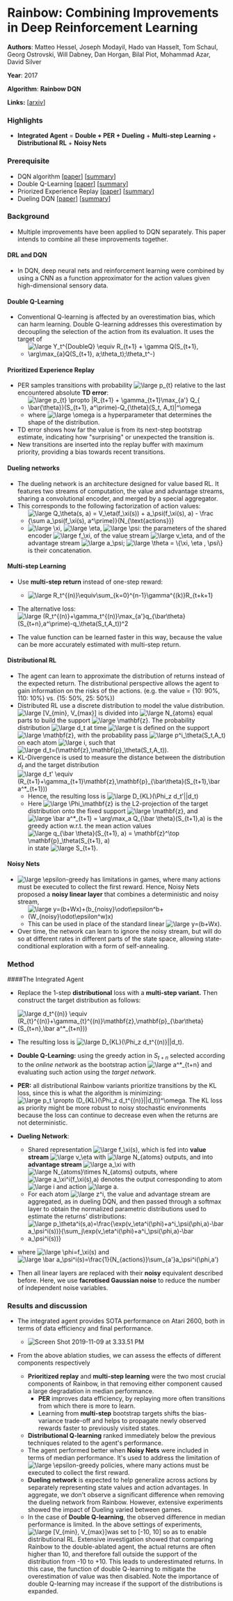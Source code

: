 # Rainbow: Combining Improvements in Deep Reinforcement Learning

**Authors**: Matteo Hessel, Joseph Modayil, Hado van Hasselt, Tom Schaul, Georg Ostrovski, Will Dabney, Dan Horgan, Bilal Piot, Mohammad Azar, David Silver

**Year**: 2017

**Algorithm**: **Rainbow DQN**

**Links:** [[arxiv](https://arxiv.org/abs/1710.02298)]

### Highlights

- **Integrated Agent** = **Double + PER + Dueling** + **Multi-step Learning** + **Distributional RL** + **Noisy Nets**

### Prerequisite

- DQN algorithm [[paper](https://www.cs.toronto.edu/~vmnih/docs/dqn.pdf)] [[summary](https://github.com/RPC2/DRL_paper_summary/blob/master/01%20Model-Free%20RL/001%20Playing%20Atari%20with%20Deep%20Reinforcement%20Learning.md)]
- Double Q-Learning [[paper](https://arxiv.org/abs/1509.06461)] [[summary](https://github.com/RPC2/DRL_paper_summary/blob/master/01%20Model-Free%20RL/004%20Deep%20Reinforcement%20Learning%20with%20Double%20Q-learning.md)]
- Priorized Experience Replay [[paper](https://arxiv.org/abs/1511.05952)] [[summary](https://github.com/RPC2/DRL_paper_summary/blob/master/01%20Model-Free%20RL/005%20Prioritized%20Experience%20Replay.md)]
- Dueling DQN [[paper](https://arxiv.org/abs/1511.06581)] [[summary](https://github.com/RPC2/DRL_paper_summary/blob/master/01%20Model-Free%20RL/003%20Dueling%20Network%20Architectures%20for%20Deep%20Reinforcement%20Learning.md)]

### Background

- Multiple improvements have been applied to DQN separately. This paper intends to combine all these improvements together.

#### DRL and DQN

- In DQN, deep neural nets and reinforcement learning were combined by using a CNN as a function approximator for the action values given high-dimensional sensory data.

#### Double Q-Learning

- Conventional Q-learning is affected by an overestimation bias, which can harm learning. Double Q-learning addresses this overestimation by decoupling the selection of the action from its evaluation. It uses the target of 
  - <img src="https://latex.codecogs.com/svg.latex?\large&space;Y_t^{DoubleQ}&space;\equiv&space;R_{t&plus;1}&space;&plus;&space;\gamma&space;Q(S_{t&plus;1},&space;\arg\max_{a}Q(S_{t&plus;1},&space;a;\theta_t);\theta_t^-)" title="\large Y_t^{DoubleQ} \equiv R_{t+1} + \gamma Q(S_{t+1}, \arg\max_{a}Q(S_{t+1}, a;\theta_t);\theta_t^-)" />

#### Prioritized Experience Replay

- PER samples transitions with probability <img src="https://latex.codecogs.com/svg.latex?\large&space;p_{t}" title="\large p_{t}" /> relative to the last encountered absolute **TD error**:
  - <img src="https://latex.codecogs.com/svg.latex?\large&space;p_{t}&space;\propto&space;|R_{t&plus;1}&space;&plus;&space;\gamma_{t&plus;1}\max_{a'}&space;Q_{&space;\bar{\theta}}(S_{t&plus;1},&space;a^\prime)-Q_{\theta}(S_t,&space;A_t)|^\omega" title="\large p_{t} \propto |R_{t+1} + \gamma_{t+1}\max_{a'} Q_{ \bar{\theta}}(S_{t+1}, a^\prime)-Q_{\theta}(S_t, A_t)|^\omega" />
  - where <img src="https://latex.codecogs.com/svg.latex?\large&space;\omega" title="\large \omega" /> is a hyperparameter that determines the shape of the distribution.
- TD error shows how far the value is from its next-step bootstrap estimate, indicating how "surprising" or unexpected the transition is.
- New transitions are inserted into the replay buffer with maximum priority, providing a bias towards recent transitions. 

#### Dueling networks

- The dueling network is an architecture designed for value based RL. It features two streams of computation, the value and advantage streams, sharing a convolutional encoder, and merged by a special aggregator.
- This corresponds to the following factorization of action values:
  - <img src="https://latex.codecogs.com/svg.latex?\large&space;Q_\theta(s,&space;a)&space;=&space;V_\eta(f_\xi(s))&space;&plus;&space;a_\psi(f_\xi(s),&space;a)&space;-&space;\frac&space;{\sum&space;a_\psi(f_\xi(s),&space;a^\prime)}{N_{\text{actions}}}" title="\large Q_\theta(s, a) = V_\eta(f_\xi(s)) + a_\psi(f_\xi(s), a) - \frac {\sum a_\psi(f_\xi(s), a^\prime)}{N_{\text{actions}}}" />
  - <img src="https://latex.codecogs.com/svg.latex?\large&space;\xi" title="\large \xi" />, <img src="https://latex.codecogs.com/svg.latex?\large&space;\eta" title="\large \eta" />, <img src="https://latex.codecogs.com/svg.latex?\large&space;\psi" title="\large \psi" />: the parameters of the shared encoder <img src="https://latex.codecogs.com/svg.latex?\large&space;f_\xi" title="\large f_\xi" />, of the value stream <img src="https://latex.codecogs.com/svg.latex?\large&space;v_\eta" title="\large v_\eta" />, and of the advantage stream <img src="https://latex.codecogs.com/svg.latex?\large&space;a_\psi" title="\large a_\psi" />; <img src="https://latex.codecogs.com/svg.latex?\large&space;\theta&space;=&space;\{\xi,&space;\eta&space;,&space;\psi\}" title="\large \theta = \{\xi, \eta , \psi\}" /> is their concatenation.

#### Multi-step Learning

- Use **multi-step return** instead of one-step reward:
  - <img src="https://latex.codecogs.com/svg.latex?\large&space;R_t^{(n)}\equiv\sum_{k=0}^{n-1}\gamma^{(k)}R_{t&plus;k&plus;1}" title="\large R_t^{(n)}\equiv\sum_{k=0}^{n-1}\gamma^{(k)}R_{t+k+1}" />
- The alternative loss: <img src="https://latex.codecogs.com/svg.latex?\large&space;(R_t^{(n)}&plus;\gamma_t^{(n)}\max_{a'}q_{\bar\theta}(S_{t&plus;n},a^\prime)-q_\theta(S_t,A_t))^2" title="\large (R_t^{(n)}+\gamma_t^{(n)}\max_{a'}q_{\bar\theta}(S_{t+n},a^\prime)-q_\theta(S_t,A_t))^2" />

- The value function can be learned faster in this way, because the value can be more accurately estimated with multi-step return.

#### Distributional RL

- The agent can learn to approximate the distribution of returns instead of the expected return. The distributional perspective allows the agent to gain information on the risks of the actions. (e.g. the value  = {10: 90%, 110: 10%} vs. {15: 50%, 25: 50%})
- Distributed RL use a discrete distribution to model the value distribution. <img src="https://latex.codecogs.com/svg.latex?\large&space;[V_{min},&space;V_{max}]" title="\large [V_{min}, V_{max}]" /> is divided into <img src="https://latex.codecogs.com/svg.latex?\large&space;N_{atoms}" title="\large N_{atoms}" /> equal parts to build the support <img src="https://latex.codecogs.com/svg.latex?\large&space;\mathbf{z}" title="\large \mathbf{z}" />. The probability distribution <img src="https://latex.codecogs.com/svg.latex?\large&space;d_t" title="\large d_t" /> at time <img src="https://latex.codecogs.com/svg.latex?\large&space;t" title="\large t" /> is defined on the support <img src="https://latex.codecogs.com/svg.latex?\large&space;\mathbf{z}" title="\large \mathbf{z}" />, with the probability pass  <img src="https://latex.codecogs.com/svg.latex?\large&space;p^i_\theta(S_t,A_t)" title="\large p^i_\theta(S_t,A_t)" /> on each atom <img src="https://latex.codecogs.com/svg.latex?\large&space;i" title="\large i" />, such that<img src="https://latex.codecogs.com/svg.latex?\large&space;d_t=(\mathbf{z},\mathbf{p}_\theta(S_t,A_t))" title="\large d_t=(\mathbf{z},\mathbf{p}_\theta(S_t,A_t))" />.
- KL-Divergence is used to measure the distance between the distribution $d_t$ and the target distribution <img src="https://latex.codecogs.com/svg.latex?\large&space;d_t'&space;\equiv&space;(R_{t&plus;1}&plus;\gamma_{t&plus;1}\mathbf{z},\mathbf{p}_{\bar\theta}(S_{t&plus;1},\bar&space;a^*_{t&plus;1}))" title="\large d_t' \equiv (R_{t+1}+\gamma_{t+1}\mathbf{z},\mathbf{p}_{\bar\theta}(S_{t+1},\bar a^*_{t+1}))" />
  - Hence, the resulting loss is <img src="https://latex.codecogs.com/svg.latex?\large&space;D_{KL}(\Phi_z&space;d_t'||d_t)" title="\large D_{KL}(\Phi_z d_t'||d_t)" />
  - Here <img src="https://latex.codecogs.com/svg.latex?\large&space;\Phi_\mathbf{z}" title="\large \Phi_\mathbf{z}" /> is the L2-projection of the target distribution onto the fixed support <img src="https://latex.codecogs.com/svg.latex?\large&space;\mathbf{z}" title="\large \mathbf{z}" />, and <img src="https://latex.codecogs.com/svg.latex?\large&space;\bar&space;a^*_{t&plus;1}&space;=&space;\arg\max_a&space;Q_{\bar&space;\theta}(S_{t&plus;1},a)" title="\large \bar a^*_{t+1} = \arg\max_a Q_{\bar \theta}(S_{t+1},a)" /> is the greedy action w.r.t. the mean action values <img src="https://latex.codecogs.com/svg.latex?\large&space;q_{\bar&space;\theta}(S_{t&plus;1},&space;a)&space;=&space;\mathbf{z}^\top&space;\mathbf{p}_\theta(S_{t&plus;1},&space;a)" title="\large q_{\bar \theta}(S_{t+1}, a) = \mathbf{z}^\top \mathbf{p}_\theta(S_{t+1}, a)" /> in state <img src="https://latex.codecogs.com/svg.latex?\large&space;S_{t&plus;1}" title="\large S_{t+1}" />.

#### Noisy Nets

- <img src="https://latex.codecogs.com/svg.latex?\large&space;\epsilon" title="\large \epsilon" />-greedy has limitations in games, where many actions must be executed to collect the first reward. Hence, Noisy Nets proposed a **noisy linear layer** that combines a deterministic and noisy stream,
  - <img src="https://latex.codecogs.com/svg.latex?\large&space;y=(b&plus;Wx)&plus;(b_{noisy}\odot\epsilon^b&plus;(W_{noisy}\odot\epsilon^w)x)" title="\large y=(b+Wx)+(b_{noisy}\odot\epsilon^b+(W_{noisy}\odot\epsilon^w)x)" />
  - This can be used in place of the standard linear <img src="https://latex.codecogs.com/svg.latex?\large&space;y=(b&plus;Wx)" title="\large y=(b+Wx)" />.
- Over time, the network can learn to ignore the noisy stream, but will do so at different rates in different parts of the state space, allowing state-conditional exploration with a form of self-annealing.

### Method

####The Integrated Agent

- Replace the 1-step **distributional** loss with a **multi-step variant.** Then construct the target distribution as follows:
  
- <img src="https://latex.codecogs.com/svg.latex?\large&space;d_t^{(n)}&space;\equiv&space;(R_{t}^{(n)}&plus;\gamma_{t}^{(n)}\mathbf{z},\mathbf{p}_{\bar\theta}(S_{t&plus;n},\bar&space;a^*_{t&plus;n}))" title="\large d_t^{(n)} \equiv (R_{t}^{(n)}+\gamma_{t}^{(n)}\mathbf{z},\mathbf{p}_{\bar\theta}(S_{t+n},\bar a^*_{t+n}))" />
  
- The resulting loss is <img src="https://latex.codecogs.com/svg.latex?\large&space;D_{KL}(\Phi_z&space;d_t^{(n)}||d_t)" title="\large D_{KL}(\Phi_z d_t^{(n)}||d_t)" />.

- **Double Q-Learning:** using the greedy action in $S_{t+n}$ selected according to the *online network* as the bootstrap action <img src="https://latex.codecogs.com/svg.latex?\large&space;a^*_{t&plus;n}" title="\large a^*_{t+n}" /> and evaluating such action using the *target network*. 

- **PER:** all distributional Rainbow variants prioritize transitions by the KL loss, since this is what the algorithm is minimizing: <img src="https://latex.codecogs.com/svg.latex?\large&space;p_t&space;\propto&space;(D_{KL}(\Phi_z&space;d_t^{(n)}||d_t))^\omega" title="\large p_t \propto (D_{KL}(\Phi_z d_t^{(n)}||d_t))^\omega" />. The KL loss as priority might be more robust to noisy stochastic environments because the loss can continue to decrease even when the returns are not deterministic.

- **Dueling Network**: 

  - Shared representation <img src="https://latex.codecogs.com/svg.latex?\large&space;f_\xi(s)" title="\large f_\xi(s)" />, which is fed into **value stream** <img src="https://latex.codecogs.com/svg.latex?\large&space;v_\eta" title="\large v_\eta" /> with <img src="https://latex.codecogs.com/svg.latex?\large&space;N_{atoms}" title="\large N_{atoms}" /> outputs, and into **advantage stream** <img src="https://latex.codecogs.com/svg.latex?\large&space;a_\xi" title="\large a_\xi" /> with <img src="https://latex.codecogs.com/svg.latex?\large&space;N_{atoms}\times&space;N_{atoms}" title="\large N_{atoms}\times N_{atoms}" /> outputs, where <img src="https://latex.codecogs.com/svg.latex?\large&space;a_\xi^i(f_\xi(s),a)" title="\large a_\xi^i(f_\xi(s),a)" /> denotes the output corresponding to atom <img src="https://latex.codecogs.com/svg.latex?\large&space;i" title="\large i" /> and action <img src="https://latex.codecogs.com/svg.latex?\large&space;a" title="\large a" />.
  - For each atom <img src="https://latex.codecogs.com/svg.latex?\large&space;z^i" title="\large z^i" />, the value and advantage stream are aggregated, as in dueling DQN, and then passed through a softmax layer to obtain the normalized parametric distributions used to estimate the returns' distributions:
  - <img src="https://latex.codecogs.com/svg.latex?\large&space;p_\theta^i(s,a)=\frac{\exp(v_\eta^i(\phi)&plus;a^i_\psi(\phi,a)-\bar&space;a_\psi^i(s))}{\sum_j\exp(v_\eta^i(\phi)&plus;a^i_\psi(\phi,a)-\bar&space;a_\psi^i(s))}" title="\large p_\theta^i(s,a)=\frac{\exp(v_\eta^i(\phi)+a^i_\psi(\phi,a)-\bar a_\psi^i(s))}{\sum_j\exp(v_\eta^i(\phi)+a^i_\psi(\phi,a)-\bar a_\psi^i(s))}" />
  
  
  
- where <img src="https://latex.codecogs.com/svg.latex?\large&space;\phi=f_\xi(s)" title="\large \phi=f_\xi(s)" /> and <img src="https://latex.codecogs.com/svg.latex?\large&space;\bar&space;a_\psi^i(s)=\frac{1}{N_{actions}}\sum_{a'}a_\psi^i(\phi,a^\prime)" title="\large \bar a_\psi^i(s)=\frac{1}{N_{actions}}\sum_{a'}a_\psi^i(\phi,a')" />
  
- Then all linear layers are replaced with their **noisy** equivalent described before. Here, we use **facrotised Gaussian noise** to reduce the number of independent noise variables.

### Results and discussion

- The integrated agent provides SOTA performance on Atari 2600, both in terms of data efficiency and final performance.
  
  - ![Screen Shot 2019-11-09 at 3.33.51 PM](../imgs/006_1.png)
- From the above ablation studies, we can assess the effects of different components respectively
  - **Prioritized replay** and **multi-step learning** were the two most crucial components of Rainbow, in that removing either component caused a large degradation in median performance.
    - **PER** improves data efficiency, by replaying more often transitions from which there is more to learn. 
    - Learning from **multi-step** bootstrap targets shifts the bias-variance trade-off and helps to propagate newly observed rewards faster to previously visited states.
  - **Distributional Q-learning** ranked immediately below the previous techniques related to the agent's performance.
  - The agent performed better when **Noisy Nets** were included in terms of median performance. It's used to address the limitation of <img src="https://latex.codecogs.com/svg.latex?\large&space;\epsilon" title="\large \epsilon" />-greedy policies, where many actions must be executed to collect the first reward.
  - **Dueling network** is expected to help generalize across actions by separately representing state values and action advantages. In aggregate, we don't observe a significant difference when removing the dueling network from Rainbow. However, extensive experiments showed the impact of Dueling varied between games. 
  - In the case of **Double Q-learning**, the observed difference in median performance is limited. In the above settings of experiments, <img src="https://latex.codecogs.com/svg.latex?\large&space;[V_{min},&space;V_{max}]" title="\large [V_{min}, V_{max}]" />was set to [-10, 10] so as to enable distributional RL. Extensive investigation showed that comparing Rainbow to the double-ablated agent, the actual returns are often higher than 10, and therefore fall outside the support of the distribution from -10 to +10. This leads to underestimated returns. In this case, the function of double Q-learning to mitigate the overestimation of value was then disabled. Note the importance of double Q-learning may increase if the support of the distributions is expanded.